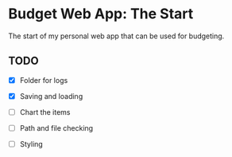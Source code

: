 # Budget Web App: The Start

The start of my personal web app that can be used for budgeting.

## TODO

- [x] Folder for logs
- [x] Saving and loading
- [ ] Chart the items
- [ ] Path and file checking
- [ ] Styling

